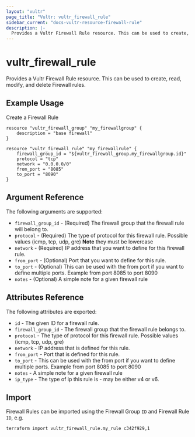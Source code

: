 ```yaml
---
layout: "vultr"
page_title: "Vultr: vultr_firewall_rule"
sidebar_current: "docs-vultr-resource-firewall-rule"
description: |-
  Provides a Vultr Firewall Rule resource. This can be used to create, read, modify, and delete Firewall rules.
---
```


# vultr_firewall_rule

Provides a Vultr Firewall Rule resource. This can be used to create, read, modify, and delete Firewall rules.

## Example Usage

Create a Firewall Rule

```hcl
resource "vultr_firewall_group" "my_firewallgroup" {
    description = "base firewall"
}

resource "vultr_firewall_rule" "my_firewallrule" {
    firewall_group_id = "${vultr_firewall_group.my_firewallgroup.id}"
    protocol = "tcp"
    network = "0.0.0.0/0"
    from_port = "8085"
    to_port = "8090"
}
```

## Argument Reference

The following arguments are supported:

* `firewall_group_id` - (Required) The firewall group that the firewall rule will belong to.
* `protocol` - (Required) The type of protocol for this firewall rule. Possible values (icmp, tcp, udp, gre) **Note** they must be lowercase
* `network` - (Required) IP address that you want to define for this firewall rule.
* `from_port` - (Optional) Port that you want to define for this rule.
* `to_port` - (Optional) This can be used with the from port if you want to define multiple ports. Example from port 8085 to port 8090
* `notes` - (Optional) A simple note for a given firewall rule

## Attributes Reference

The following attributes are exported:

* `id` - The given ID for a firewall rule.
* `firewall_group_id` - The firewall group that the firewall rule belongs to.
* `protocol` - The type of protocol for this firewall rule. Possible values (icmp, tcp, udp, gre)
* `network` - IP address that is defined for this rule.
* `from_port` - Port that is defined for this rule.
* `to_port` - This can be used with the from port if you want to define multiple ports. Example from port 8085 to port 8090
* `notes` - A simple note for a given firewall rule
* `ip_type` - The type of ip this rule is - may be either v4 or v6.

## Import

Firewall Rules can be imported using the Firewall Group `ID` and Firewall Rule `ID`, e.g.

```
terraform import vultr_firewall_rule.my_rule c342f929,1
```